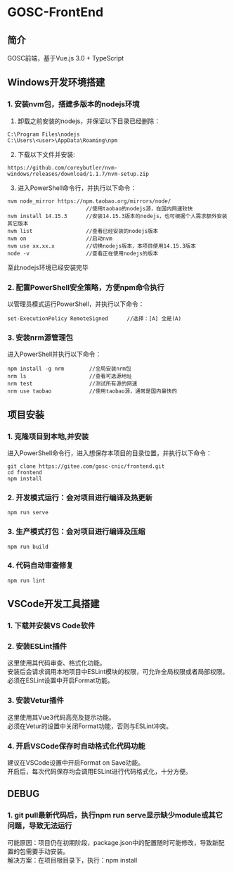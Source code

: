 # GOSC-FrontEnd

## 简介
GOSC前端，基于Vue.js 3.0 + TypeScript

## Windows开发环境搭建
### 1. 安装nvm包，搭建多版本的nodejs环境
1. 卸载之前安装的nodejs，并保证以下目录已经删除：
```
C:\Program Files\nodejs
C:\Users\<user>\AppData\Roaming\npm
```
2. 下载以下文件并安装:
```
https://github.com/coreybutler/nvm-windows/releases/download/1.1.7/nvm-setup.zip
```
3. 进入PowerShell命令行，并执行以下命令：
```
nvm node_mirror https://npm.taobao.org/mirrors/node/    
                         //使用taobao的nodejs源，在国内网速较快
nvm install 14.15.3      //安装14.15.3版本的nodejs，也可根据个人需求额外安装其它版本
nvm list                 //查看已经安装的nodejs版本
nvm on                   //启动nvm
nvm use xx.xx.x          //切换nodejs版本，本项目使用14.15.3版本
node -v                  //查看正在使用nodejs的版本
```
至此nodejs环境已经安装完毕

### 2. 配置PowerShell安全策略，方便npm命令执行
以管理员模式运行PowerShell，并执行以下命令：
```
set-ExecutionPolicy RemoteSigned      //选择：[A] 全是(A)
```
### 3. 安装nrm源管理包
进入PowerShell并执行以下命令：
```
npm install -g nrm        //全局安装nrm包
nrm ls                    //查看可选源地址
nrm test                  //测试所有源的网速
nrm use taobao            //使用taobao源，通常是国内最快的
```

## 项目安装
### 1. 克隆项目到本地,并安装
进入PowerShell命令行，进入想保存本项目的目录位置，并执行以下命令：
```
git clone https://gitee.com/gosc-cnic/frontend.git
cd frontend
npm install
```

### 2. 开发模式运行：会对项目进行编译及热更新
```
npm run serve
```

### 3. 生产模式打包：会对项目进行编译及压缩
```
npm run build
```

### 4. 代码自动审查修复
```
npm run lint
```

## VSCode开发工具搭建
### 1. 下载并安装VS Code软件

### 2. 安装ESLint插件
这里使用其代码审查、格式化功能。  
安装后会请求调用本地项目中ESLint模块的权限，可允许全局权限或者局部权限。  
必须在ESLint设置中开启Format功能。  

### 3. 安装Vetur插件
这里使用其Vue3代码高亮及提示功能。  
必须在Vetur的设置中关闭Format功能，否则与ESLint冲突。  

### 4. 开启VSCode保存时自动格式化代码功能
建议在VSCode设置中开启Format on Save功能。  
开启后，每次代码保存均会调用ESLint进行代码格式化，十分方便。  

## DEBUG
### 1. git pull最新代码后，执行npm run serve显示缺少module或其它问题，导致无法运行
可能原因：项目仍在初期阶段，package.json中的配置随时可能修改，导致新配置的包需要手动安装。  
解决方案：在项目根目录下，执行：npm install   
